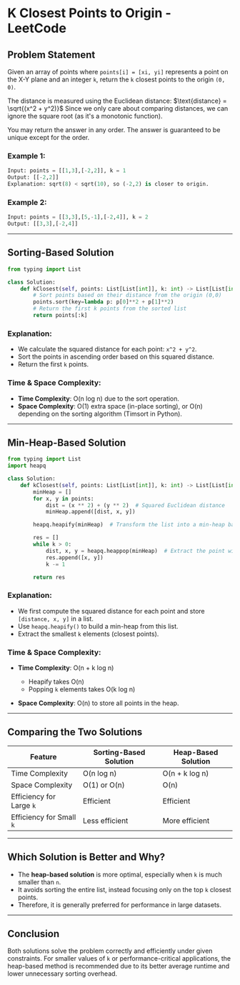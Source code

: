 # K Closest Points to Origin - LeetCode

## Problem Statement

Given an array of points where `points[i] = [xi, yi]` represents a point on the X-Y plane and an integer `k`, return the `k` closest points to the origin `(0, 0)`.

The distance is measured using the Euclidean distance:
$\text{distance} = \sqrt{(x^2 + y^2)}$
Since we only care about comparing distances, we can ignore the square root (as it's a monotonic function).

You may return the answer in any order. The answer is guaranteed to be unique except for the order.

### Example 1:

```python
Input: points = [[1,3],[-2,2]], k = 1
Output: [[-2,2]]
Explanation: sqrt(8) < sqrt(10), so (-2,2) is closer to origin.
```

### Example 2:

```python
Input: points = [[3,3],[5,-1],[-2,4]], k = 2
Output: [[3,3],[-2,4]]
```

---

## Sorting-Based Solution

```python
from typing import List

class Solution:
    def kClosest(self, points: List[List[int]], k: int) -> List[List[int]]:
        # Sort points based on their distance from the origin (0,0)
        points.sort(key=lambda p: p[0]**2 + p[1]**2)
        # Return the first k points from the sorted list
        return points[:k]
```

### Explanation:

* We calculate the squared distance for each point: `x^2 + y^2`.
* Sort the points in ascending order based on this squared distance.
* Return the first `k` points.

### Time & Space Complexity:

* **Time Complexity**: O(n log n) due to the sort operation.
* **Space Complexity**: O(1) extra space (in-place sorting), or O(n) depending on the sorting algorithm (Timsort in Python).

---

## Min-Heap-Based Solution

```python
from typing import List
import heapq

class Solution:
    def kClosest(self, points: List[List[int]], k: int) -> List[List[int]]:
        minHeap = []
        for x, y in points:
            dist = (x ** 2) + (y ** 2)  # Squared Euclidean distance
            minHeap.append([dist, x, y])

        heapq.heapify(minHeap)  # Transform the list into a min-heap based on distances

        res = []
        while k > 0:
            dist, x, y = heapq.heappop(minHeap)  # Extract the point with the smallest distance
            res.append([x, y])
            k -= 1

        return res
```

### Explanation:

* We first compute the squared distance for each point and store `[distance, x, y]` in a list.
* Use `heapq.heapify()` to build a min-heap from this list.
* Extract the smallest `k` elements (closest points).

### Time & Space Complexity:

* **Time Complexity**: O(n + k log n)

  * Heapify takes O(n)
  * Popping `k` elements takes O(k log n)
* **Space Complexity**: O(n) to store all points in the heap.

---

## Comparing the Two Solutions

| Feature                  | Sorting-Based Solution | Heap-Based Solution |
| ------------------------ | ---------------------- | ------------------- |
| Time Complexity          | O(n log n)             | O(n + k log n)      |
| Space Complexity         | O(1) or O(n)           | O(n)                |
| Efficiency for Large `k` | Efficient              | Efficient           |
| Efficiency for Small `k` | Less efficient         | More efficient      |

---

## Which Solution is Better and Why?

* The **heap-based solution** is more optimal, especially when `k` is much smaller than `n`.
* It avoids sorting the entire list, instead focusing only on the top `k` closest points.
* Therefore, it is generally preferred for performance in large datasets.

---

## Conclusion

Both solutions solve the problem correctly and efficiently under given constraints.
For smaller values of `k` or performance-critical applications, the heap-based method is recommended due to its better average runtime and lower unnecessary sorting overhead.

